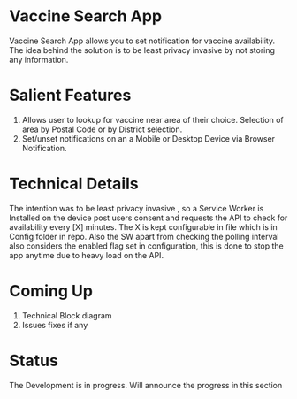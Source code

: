 # Vaccine Search App

Vaccine Search App allows you to set notification for vaccine availability. The idea behind the solution is to be least privacy invasive by not storing any information.

# Salient Features
1. Allows user to lookup for vaccine near area of their choice. Selection of area by Postal Code or by District selection.
2. Set/unset notifications on an a Mobile or Desktop Device via Browser Notification.

# Technical Details
The intention was to be least privacy invasive , so a Service Worker is Installed on the device post users consent and requests the API to check for availability every [X] minutes.
The X is kept configurable in file which is in Config folder in repo.
Also the SW apart from checking the polling interval also considers the enabled flag set in configuration, this is done to stop the app anytime due to heavy load on the API.


# Coming Up
1. Technical Block diagram
2. Issues fixes if any

# Status
The Development is in progress. Will announce the progress in this section
